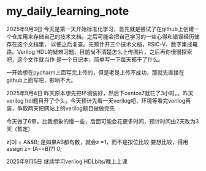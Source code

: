 ﻿# my_daily_learning_note

2025年9月3日
今天是第一天开始标准化学习，首先就是尝试了在github上创建一个仓库用来存储自己的技术文档。之后可能会把自己学习的一些心得和错误经历储存在这个文档里，
以便之后复查。先预计开三个技术文档，RSIC-V、数字集成电路、Verilog HDL的疑难习题，目前尚不清楚怎么上传图片，之后再你慢慢探索吧，这个文件就当作
是一个日记本，简单写一下每天都干了什么。

一开始想在pycharm上面写完上传的，但是老是上传不成功，那就先直接在github上面写吧，影响不大。

2025年9月4日
昨天原本想先把环境装好，然后下centos7就花了3小时。。昨天verilog hdl题目开了个头，今天预计先看一天verilog吧，环境等看完verilog再装，争取两天把网站上的verilog题目做做完先

今天做了6章，比我想象的慢一些，后面可能会花更多时间，预计时间由2天改为3天（暂定）

z[0] = A&&B; 是如果AB都有数，就会z =1，而不是按位比较
要想比较，得用assign z= (A==B)?1:0;

2025年9月5日
继续学习verilog HDLbits/晚上上课


